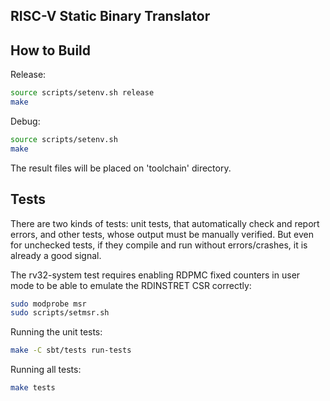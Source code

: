 RISC-V Static Binary Translator
-------------------------------

How to Build
------------

Release:
```bash
source scripts/setenv.sh release
make
```
Debug:
```bash
source scripts/setenv.sh
make
```

The result files will be placed on 'toolchain' directory.

Tests
-----

There are two kinds of tests: unit tests, that automatically check and report errors,
and other tests, whose output must be manually verified. But even for unchecked tests,
if they compile and run without errors/crashes, it is already a good signal.

The rv32-system test requires enabling RDPMC fixed counters in user mode to be able to emulate
the RDINSTRET CSR correctly:
```bash
sudo modprobe msr
sudo scripts/setmsr.sh
```

Running the unit tests:
```bash
make -C sbt/tests run-tests
```

Running all tests:
```bash
make tests
```
